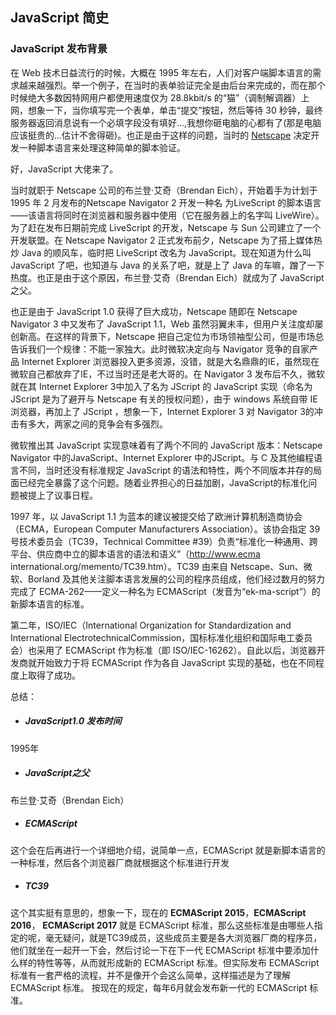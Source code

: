 ## JavaScript 简史

### JavaScript 发布背景
在 Web 技术日益流行的时候，大概在 1995 年左右，人们对客户端脚本语言的需求越来越强烈。举一个例子，在当时的表单验证完全是由后台来完成的，而在那个时候绝大多数因特网用户都使用速度仅为 28.8kbit/s 的“猫”（调制解调器）上网，想象一下，当你填写完一个表单，单击“提交”按钮，然后等待 30 秒钟，最终服务器返回消息说有一个必填字段没有填好...,我想你砸电脑的心都有了(那是电脑应该挺贵的...估计不舍得砸)。也正是由于这样的问题，当时的  [Netscape](https://zh.wikipedia.org/wiki/%E7%B6%B2%E6%99%AF) 决定开发一种脚本语言来处理这种简单的脚本验证。

好，JavaScript 大佬来了。

当时就职于 Netscape 公司的布兰登·艾奇（Brendan Eich），开始着手为计划于 1995 年 2 月发布的Netscape Navigator 2 开发一种名 为LiveScript 的脚本语言——该语言将同时在浏览器和服务器中使用（它在服务器上的名字叫 LiveWire）。为了赶在发布日期前完成 LiveScript 的开发，Netscape 与 Sun 公司建立了一个开发联盟。在 Netscape Navigator 2 正式发布前夕，Netscape 为了搭上媒体热炒 Java 的顺风车，临时把 LiveScript 改名为 JavaScript。现在知道为什么叫 JavaScript 了吧，也知道与 Java 的关系了吧，就是上了 Java 的车嘛，蹭了一下热度。也正是由于这个原因，布兰登·艾奇（Brendan Eich）就成为了 JavaScript 之父。

也正是由于 JavaScript 1.0 获得了巨大成功，Netscape 随即在 Netscape Navigator 3 中又发布了 JavaScript 1.1，Web 虽然羽翼未丰，但用户关注度却屡创新高。在这样的背景下，Netscape 把自己定位为市场领袖型公司，但是市场总告诉我们一个规律：不能一家独大。此时微软决定向与 Navigator 竞争的自家产品 Internet Explorer 浏览器投入更多资源，没错，就是大名鼎鼎的IE，虽然现在微软自己都放弃了IE，不过当时还是老大哥的。在 Navigator 3 发布后不久，微软就在其 Internet Explorer 3中加入了名为 JScript 的 JavaScript 实现（命名为 JScript 是为了避开与 Netscape 有关的授权问题），由于 windows 系统自带 IE 浏览器，再加上了 JScript ，想象一下，Internet Explorer 3 对 Navigator 3的冲击有多大，两家之间的竞争会有多强烈。

微软推出其 JavaScript 实现意味着有了两个不同的 JavaScript 版本：Netscape Navigator 中的JavaScript、Internet Explorer 中的JScript。与 C 及其他编程语言不同，当时还没有标准规定 JavaScript 的语法和特性，两个不同版本并存的局面已经完全暴露了这个问题。随着业界担心的日益加剧，JavaScript的标准化问题被提上了议事日程。

1997 年，以 JavaScript 1.1 为蓝本的建议被提交给了欧洲计算机制造商协会（ECMA，European Computer Manufacturers Association）。该协会指定 39 号技术委员会（TC39，Technical Committee #39）负责“标准化一种通用、跨平台、供应商中立的脚本语言的语法和语义”（http://www.ecma
international.org/memento/TC39.htm）。TC39 由来自 Netscape、Sun、微软、Borland 及其他关注脚本语言发展的公司的程序员组成，他们经过数月的努力完成了 ECMA-262——定义一种名为 ECMAScript（发音为“ek-ma-script”）的新脚本语言的标准。

第二年，ISO/IEC（International Organization for Standardization and International ElectrotechnicalCommission，国标标准化组织和国际电工委员会）也采用了 ECMAScript 作为标准（即 ISO/IEC-16262）。自此以后，浏览器开发商就开始致力于将 ECMAScript 作为各自 JavaScript 实现的基础，也在不同程度上取得了成功。

总结：

* ##### JavaScript1.0 发布时间

1995年

* ##### JavaScript之父

布兰登·艾奇（Brendan Eich）

* ##### ECMAScript

这个会在后再进行一个详细地介绍，说简单一点，ECMAScript 就是新脚本语言的一种标准，然后各个浏览器厂商就根据这个标准进行开发

* ##### TC39

这个其实挺有意思的，想象一下，现在的 **ECMAScript 2015**，**ECMAScript 2016**， **ECMAScript 2017** 就是 ECMAScript 标准，那么这些标准是由哪些人指定的呢，毫无疑问，就是TC39成员，这些成员主要是各大浏览器厂商的程序员，他们就坐在一起开一下会，然后讨论一下在下一代 ECMAScript 标准中要添加什么样的特性等等，从而就形成新的 ECMAScript 标准。但实际发布 ECMAScript 标准有一套严格的流程，并不是像开个会这么简单，这样描述是为了理解 ECMAScript 标准。 按现在的规定，每年6月就会发布新一代的 ECMAScript 标准。